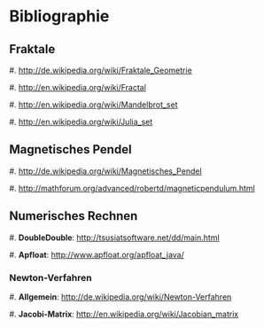 # Bibliographie #

## Fraktale ##

#. http://de.wikipedia.org/wiki/Fraktale_Geometrie

#. http://en.wikipedia.org/wiki/Fractal

#. http://en.wikipedia.org/wiki/Mandelbrot_set

#. http://en.wikipedia.org/wiki/Julia_set


## Magnetisches Pendel ##

#. http://de.wikipedia.org/wiki/Magnetisches_Pendel

#. http://mathforum.org/advanced/robertd/magneticpendulum.html


## Numerisches Rechnen ##

#. **DoubleDouble**: http://tsusiatsoftware.net/dd/main.html

#. **Apfloat**: http://www.apfloat.org/apfloat_java/


### Newton-Verfahren ###

#. **Allgemein**: http://de.wikipedia.org/wiki/Newton-Verfahren

#. **Jacobi-Matrix**: http://en.wikipedia.org/wiki/Jacobian_matrix

